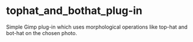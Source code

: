 # tophat_and_bothat_plug-in
Simple Gimp plug-in which uses morphological operations like top-hat and bot-hat on the chosen photo.
